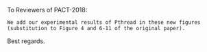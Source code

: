 
To Reviewers of PACT-2018:

    We add our experimental results of Pthread in these new figures (substitution to Figure 4 and 6-11 of the original paper).
    
    
Best regards.
